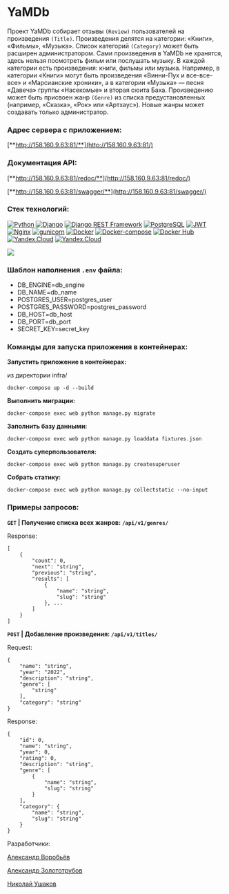 # YaMDb

Проект YaMDb собирает отзывы `(Review)` пользователей на произведения `(Title)`. Произведения делятся на категории: «Книги», «Фильмы», «Музыка». Список категорий `(Category)` может быть расширен администратором. Сами произведения в YaMDb не хранятся, здесь нельзя посмотреть фильм или послушать музыку. В каждой категории есть произведения: книги, фильмы или музыка. Например, в категории «Книги» могут быть произведения «Винни-Пух и все-все-все» и «Марсианские хроники», а в категории «Музыка» — песня «Давеча» группы «Насекомые» и вторая сюита Баха. Произведению может быть присвоен жанр `(Genre)` из списка предустановленных (например, «Сказка», «Рок» или «Артхаус»). Новые жанры может создавать только администратор.

### Адрес сервера с приложением:

[**http://158.160.9.63:81/**](http://158.160.9.63:81/)

### Документация API:

[**http://158.160.9.63:81/redoc/**](http://158.160.9.63:81/redoc/)

[**http://158.160.9.63:81/swagger/**](http://158.160.9.63:81/swagger/)

### Cтек технологий:
[![Python](https://img.shields.io/badge/-Python-464646?style=flat&logo=Python&logoColor=56C0C0&color=008080)](https://www.python.org/)
[![Django](https://img.shields.io/badge/-Django-464646?style=flat&logo=Django&logoColor=56C0C0&color=008080)](https://www.djangoproject.com/)
[![Django REST Framework](https://img.shields.io/badge/-Django%20REST%20Framework-464646?style=flat&logo=Django%20REST%20Framework&logoColor=56C0C0&color=008080)](https://www.django-rest-framework.org/)
[![PostgreSQL](https://img.shields.io/badge/-PostgreSQL-464646?style=flat&logo=PostgreSQL&logoColor=56C0C0&color=008080)](https://www.postgresql.org/)
[![JWT](https://img.shields.io/badge/-JWT-464646?style=flat&color=008080)](https://jwt.io/)
[![Nginx](https://img.shields.io/badge/-NGINX-464646?style=flat&logo=NGINX&logoColor=56C0C0&color=008080)](https://nginx.org/ru/)
[![gunicorn](https://img.shields.io/badge/-gunicorn-464646?style=flat&logo=gunicorn&logoColor=56C0C0&color=008080)](https://gunicorn.org/)
[![Docker](https://img.shields.io/badge/-Docker-464646?style=flat&logo=Docker&logoColor=56C0C0&color=008080)](https://www.docker.com/)
[![Docker-compose](https://img.shields.io/badge/-Docker%20compose-464646?style=flat&logo=Docker&logoColor=56C0C0&color=008080)](https://www.docker.com/)
[![Docker Hub](https://img.shields.io/badge/-Docker%20Hub-464646?style=flat&logo=Docker&logoColor=56C0C0&color=008080)](https://www.docker.com/products/docker-hub)
[![Yandex.Cloud](https://img.shields.io/badge/-Yandex.Cloud-464646?style=flat&logo=Yandex.Cloud&logoColor=56C0C0&color=008080)](https://cloud.yandex.ru/)
[![Yandex.Cloud](https://img.shields.io/badge/GitHub%20Actions-%20-008080)](https://github.com/features/actions)

![](https://github.com/Alweee/yamdb_final/actions/workflows/yamdb_workflow.yml/badge.svg)

### Шаблон наполнения `.env` файла:
- DB_ENGINE=db_engine
- DB_NAME=db_name
- POSTGRES_USER=postgres_user
- POSTGRES_PASSWORD=postgres_password
- DB_HOST=db_host
- DB_PORT=db_port
- SECRET_KEY=secret_key

### Команды для запуска приложения в контейнерах:

**Запустить приложение в контейнерах:**

из директории infra/

`docker-compose up -d --build`

**Выполнить миграции:**

`docker-compose exec web python manage.py migrate`

**Заполнить базу данными:**

`docker-compose exec web python manage.py loaddata fixtures.json`

**Создать суперпользователя:**

`docker-compose exec web python manage.py createsuperuser`

**Собрать статику:**

`docker-compose exec web python manage.py collectstatic --no-input`

### Примеры запросов:

**`GET` | Получение списка всех жанров: `/api/v1/genres/`**

Response:
```
[
    {
        "count": 0,
        "next": "string",
        "previous": "string",
        "results": [
            {
                "name": "string",
                "slug": "string"
            }, ...
        ]
    }
]
```

**`POST` | Добавление произведения: `/api/v1/titles/`**

Request:
```
{
    "name": "string",
    "year": "2022",
    "description": "string",
    "genre": [
        "string"
    ],
    "category": "string"
}
```
Response:
```
{
    "id": 0,
    "name": "string",
    "year": 0,
    "rating": 0,
    "description": "string",
    "genre": [
        {
            "name": "string",
            "slug": "string"
        }
    ],
    "category": {
        "name": "string",
        "slug": "string"
    }
}
```
Разработчики:

[Александр Воробьёв](https://github.com/Alweee/)

[Александр Золототрубов](https://github.com/zolototrubov/)

[Николай Ушаков](https://github.com/northishere78/)
